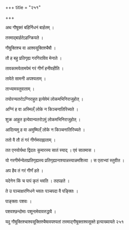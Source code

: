 +++
title = "२५१"

+++

 

अथ गौषूक्तं बहिर्निधनं बार्हतम् । 

तस्माद्बार्हतेऽहन्क्रियते । 

गौषूक्तिश्च वा आश्वसूक्तिश्चैषौ । 

तौ ह बहु प्रतिगृह्य गरगिराविव मेनाते । 

तावकामयेतामपेमं गरं गीर्णं हनीवहीति । 

तावेते सामनी अपश्यताम् । 

ताभ्यामस्तुवाताम् । 

तयोरन्यतरोऽग्निराहुत इत्येवेमं लोकमभिनिराजुहोत् । 

अग्निं ह वा अस्मिल्ँ लोके न किञ्चनातिरिच्यते । 

शुक्र आहुत इत्येवान्यतरोऽमुं लोकमभिनिराजुहोत् । 

आदित्यमु ह वा अमुष्मिल्ँ लोके न किञ्चनातिरिच्यते । 

ततो वै तौ तं गरं गीर्णमपाह्नाताम् । 

तत एनयोर्यथा द्विदतः कुमारस्य सातं स्याद् । एवं सातमास । 

यो गरगीर्मन्येताप्रतिगृह्यस्य प्रतिगृह्यानाश्यान्नस्यान्नमशित्वा । स
एताभ्यां स्तुवीत । 

अप हैव तं गरं गीर्णं हते । 

यदेनेन किं च पापं कृतं भवति । तदपहते । 

ते उ पञ्चाक्षरणिधने भवतः पञ्चपदा वै पङ्क्तिः । 

पाङ्क्ताः पशवः । 

पशवश्छन्दोमाः पशूनामेवावरुद्ध्यै । 

यदु गौषूक्तिश्चाश्वसूक्तिश्चैषावपश्यतां तस्माद्गौषूक्ताश्वसूक्ते
इत्याख्यायते २५१
